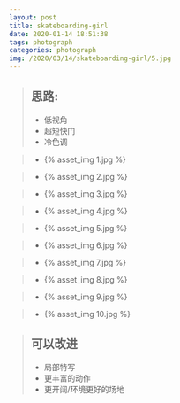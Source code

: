 ```yaml
---
layout: post
title: skateboarding-girl
date: 2020-01-14 18:51:38
tags: photograph
categories: photograph
img: /2020/03/14/skateboarding-girl/5.jpg
---
```



>## 思路: 
>- 低视角
>- 超短快门
>- 冷色调



>- {% asset_img 1.jpg %}

>- {% asset_img 2.jpg %}

>- {% asset_img 3.jpg %}

>- {% asset_img 4.jpg %}

>- {% asset_img 5.jpg %}

>- {% asset_img 6.jpg %}

>- {% asset_img 7.jpg %}

>- {% asset_img 8.jpg %}

>- {% asset_img 9.jpg %}

>- {% asset_img 10.jpg %}

>## 可以改进
>- 局部特写
>- 更丰富的动作
>- 更开阔/环境更好的场地
